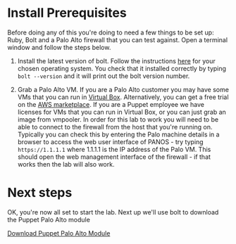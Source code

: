 # Install Prerequisites

Before doing any of this you're doing to need a few things to be set up: Ruby, Bolt and a Palo Alto firewall that you can test against. Open a terminal window and follow the steps below.

1. Install the latest version of bolt. Follow the instructions [here](https://puppet.com/docs/bolt/latest/bolt_installing.html) for your chosen operating system. You check that it installed correctly by typing `bolt --version` and it will print out the bolt version number.

1. Grab a Palo Alto VM. If you are a Palo Alto customer you may have some VMs that you can run in [Virtual Box](https://www.virtualbox.org/). Alternatively, you can get a free trial on the [AWS marketplace](https://aws.amazon.com/marketplace/seller-profile?id=0ed48363-5064-4d47-b41b-a53f7c937314). If you are a Puppet employee we have licenses for VMs that you can run in Virtual Box, or you can just grab an image from vmpooler. In order for this lab to work you will need to be able to connect to the firewall from the host that you're running on. Typically you can check this by entering the Palo machine details in a browser to access the web user interface of PANOS - try typing `https://1.1.1.1` where 1.1.1.1 is the IP address of the Palo VM. This should open the web management interface of the firewall - if that works then the lab will also work.

# Next steps

OK, you're now all set to start the lab. Next up we'll use bolt to download the Puppet Palo Alto module

[Download Puppet Palo Alto Module](./../02-download-panos-module/README.md)